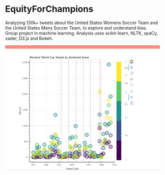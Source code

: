 # EquityForChampions
Analyzing 130k+ tweets about the United States Womens Soccer Team and the United States Mens Soccer Team, to explore and understand bias.
Group project in machine learning. Analysis uses scikit-learn, NLTK, spaCy, vader, D3.js and Bokeh. 




![image](https://github.com/dcpatti/EquityForChampions/blob/master/tweet_thumbnail.JPG)
